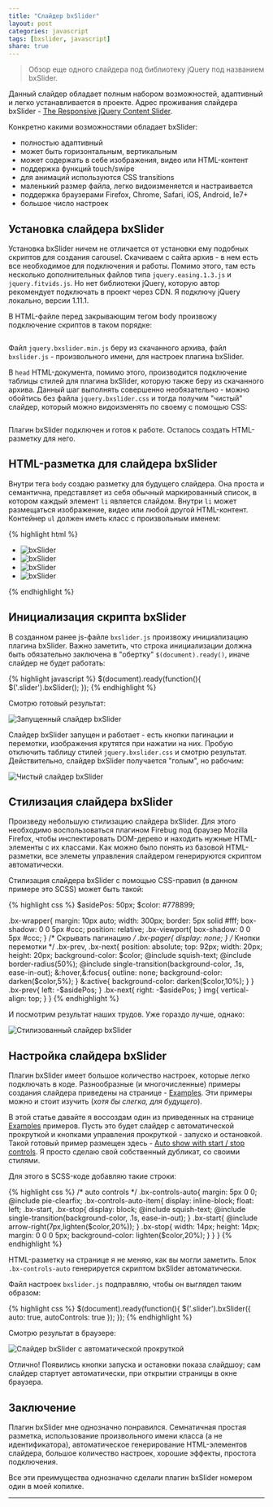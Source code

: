 ```yaml
---
title: "Слайдер bxSlider"
layout: post
categories: javascript
tags: [bxslider, javascript]
share: true
---
```


> Обзор еще одного слайдера под библиотеку jQuery под названием bxSlider.

Данный слайдер обладает полным набором возможностей, адаптивный и легко устанавливается в проекте. Адрес проживания слайдера bxSlider - [The Responsive jQuery Content Slider][1].

Конкретно какими возможностями обладает bxSlider:

  * полностью адаптивный
  * может быть горизонтальным, вертикальным
  * может содержать в себе изображения, видео или HTML-контент
  * поддержка функций touch/swipe
  * для анимаций используются CSS transitions
  * маленький размер файла, легко видоизменяется и настраивается
  * поддержка браузерами Firefox, Chrome, Safari, iOS, Android, Ie7+
  * большое число настроек

## Установка слайдера bxSlider

Установка bxSlider ничем не отличается от установки ему подобных скриптов для создания carousel. Скачиваем с сайта архив - в нем есть все необходимое для подключения и работы. Помимо этого, там есть несколько дополнительных файлов типа `jquery.easing.1.3.js` и `jquery.fitvids.js`. Но нет библиотеки jQuery, которую автор рекомендует подключать в проект через CDN. Я подключу jQuery локально, версии 1.11.1.

В HTML-файле перед закрывающим тегом body произвожу подключение скриптов в таком порядке:

<pre></pre>

Файл `jquery.bxslider.min.js` беру из скачанного архива, файл `bxslider.js` - произвольного имени, для настроек плагина bxSlider.

В `head` HTML-документа, помимо этого, производится подключение таблицы стилей для плагина bxSlider, которую также беру из скачанного архива. Данный шаг выполнять совершенно необязательно - можно обойтись без файла `jquery.bxslider.css` и тогда получим "чистый" слайдер, который можно видоизменять по своему с помощью CSS:

<pre></pre>

Плагин bxSlider подключен и готов к работе. Осталось создать HTML-разметку для него.

## HTML-разметка для слайдера bxSlider

Внутри тега `body` создаю разметку для будущего слайдера. Она проста и семантична, представляет из себя обычный маркированный список, в котором каждый элемент `li` является слайдом. Внутри `li` может размещаться изображение, видео или любой другой HTML-контент. Контейнер `ul` должен иметь класс с произвольным именем:

{% highlight html %}
<ul class="slider">
  <li><img src="http://placehold.it/300x200" alt="bxSlider" /></li>
  <li><img src="http://placehold.it/300x200" alt="bxSlider" /></li>
  <li><img src="http://placehold.it/300x200" alt="bxSlider" /></li>
  <li><img src="http://placehold.it/300x200" alt="bxSlider" /></li>
</ul>
{% endhighlight %}

## Инициализация скрипта bxSlider

В созданном ранее js-файле `bxslider.js` произвожу инициализацию плагина bxSlider. Важно заметить, что строка инициализации должна быть обязательно заключена в "обертку" `$(document).ready()`, иначе слайдер не будет работать:

{% highlight javascript %}
$(document).ready(function(){
  $('.slider').bxSlider();
});
{% endhighlight %}

Смотрю готовый результат:

![Запущенный слайдер bxSlider]({{site.url}}/images/uploads/2014/07/bxslider_ready.png)

Слайдер bxSlider запущен и работает - есть кнопки пагинации и перемотки, изображения крутятся при нажатии на них. Пробую отключить таблицу стилей `jquery.bxslider.css` и смотрю результат. Действительно, слайдер bxSlider получается "голым", но рабочим:

![Чистый слайдер bxSlider]({{site.url}}/images/uploads/2014/07/bxslider_clean.png)

## Стилизация слайдера bxSlider

Произведу небольшую стилизацию слайдера bxSlider. Для этого необходимо воспользоваться плагином Firebug под браузер Mozilla Firefox, чтобы инспектировать DOM-дерево и находить нужные HTML-элементы с их классами. Как можно было понять из базовой HTML-разметки, все элеметы управления слайдером генерируются скриптом автоматически.

Стилизация слайдера bxSlider с помощью CSS-правил (в данном примере это SCSS) может быть такой:

{% highlight css %}
$asidePos: 50px;
$color: #778899;

.bx-wrapper{
  margin: 10px auto;
  width: 300px;
  border: 5px solid #fff;
  box-shadow: 0 0 5px #ccc;
  position: relative;
  .bx-viewport{
    box-shadow: 0 0 5px #ccc;
  }
  /*  Скрывать пагинацию  */
  .bx-pager{
    display: none;
  }
  /*  Кнопки перемотки  */
  .bx-prev,
  .bx-next{
    position: absolute;
    top: 92px;
    width: 20px;
    height: 20px;
    background-color: $color;
    @include squish-text;
    @include border-radius(50%);
    @include single-transition(background-color, .1s, ease-in-out);
    &:hover,&:focus{
      outline: none;
      background-color: darken($color,5%);
    }
    &:active{
      background-color: darken($color,10%);
    }
  }
  .bx-prev{
    left: -$asidePos;
  }
  .bx-next{
    right: -$asidePos;
  }
  img{
    vertical-align: top;
  }
}
{% endhighlight %}

И посмотрим результат наших трудов. Уже гораздо лучше, однако:

![Стилизованный слайдер bxSlider]({{site.url}}/images/uploads/2014/07/bxslider_styled.png)

## Настройка слайдера bxSlider

Плагин bxSlider имеет большое количество настроек, которые легко подключать в коде. Разнообразные (и многочисленные) примеры создания слайдера приведены на странице - [Examples][2]. Эти примеры можно и стоит изучить (*хотя бы слегка, для будущего*).

В этой статье давайте я воссоздам один из приведенных на странице [Examples][2] примеров. Пусть это будет слайдер с автоматической прокруткой и кнопками управления прокруткой - запуско и остановкой. Такой готовый пример размещен здесь - [Auto show with start / stop controls][3]. Я просто сделаю свой собственный дубликат, со своими стилями.

Для этого в SCSS-коде добавляю такие строки:

{% highlight css %}
/*  auto controls  */
.bx-controls-auto{
  margin: 5px 0 0;
  @include pie-clearfix;
  .bx-controls-auto-item{
    display: inline-block;
    float: left;
    .bx-start,
    .bx-stop{
      display: block;
      @include squish-text;
      @include single-transition(background-color, .1s, ease-in-out);
    }
    .bx-start{
      @include arrow-right(7px,lighten($color,20%));
    }
    .bx-stop{
      width: 14px;
      height: 14px;
      margin: 0 0 0 5px;
      background-color: lighten($color,20%);
    }
  }
}
{% endhighlight %}

HTML-разметку на странице я не меняю, как вы могли заметить. Блок `.bx-controls-auto` генерируется скриптом bxSlider автоматически.

Файл настроек `bxslider.js` подправляю, чтобы он выглядел таким образом:

{% highlight css %}
$(document).ready(function(){
  $('.slider').bxSlider({
    auto: true,
    autoControls: true
  });
});
{% endhighlight %}

Смотрю результат в браузере:

![Слайдер bxSlider с автоматической прокруткой]({{site.url}}/images/uploads/2014/07/bxslider_autoplay.png)

Отлично! Появились кнопки запуска и остановки показа слайдшоу; сам слайдер стартует автоматически, при открытии страницы в окне браузера.

## Заключение

Плагин bxSlider мне однозначно понравился. Семнатичная простая разметка, использование произвольного имени класса (а не идентификатора), автоматическое генерирование HTML-элементов слайдера, большое количество настроек, хорошие эффекты, простота подключения.

Все эти преимущества однозначно сделали плагин bxSlider номером один в моей копилке.

---

 [1]: http://bxslider.com/ "The Responsive jQuery Content Slider"
 [2]: http://bxslider.com/examples "Examples"
 [3]: http://bxslider.com/examples/auto-show-start-stop-controls "Auto show with start / stop controls"

